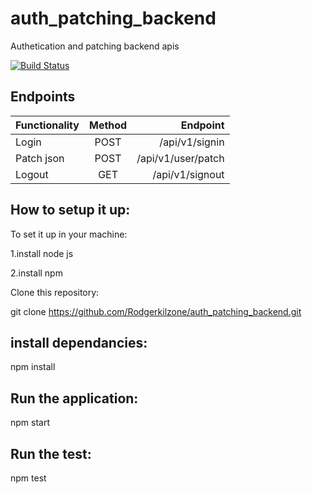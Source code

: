# auth_patching_backend
Authetication and patching backend apis

[![Build Status](https://travis-ci.org/Rodgerkilzone/My-Diary.svg?branch=master)](https://travis-ci.org/Rodgerkilzone/auth_patching_backend)

## Endpoints

| Functionality        |    Method     |         Endpoint                   |
| :------------------- |:-------------:| ----------------------------------:|
| Login                | POST           | /api/v1/signin                     |
| Patch json           | POST           | /api/v1/user/patch                 |
| Logout               | GET            | /api/v1/signout                     |

## How to setup it up:

To set it up in your machine:

1.install node js

2.install npm

Clone this repository:

git clone https://github.com/Rodgerkilzone/auth_patching_backend.git


## install dependancies:
npm install

## Run the application:
npm start

## Run the test:
npm test



